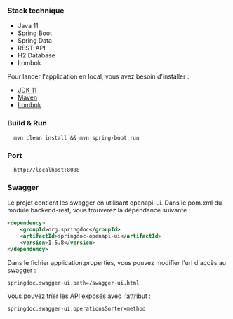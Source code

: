 ### Stack technique
 - Java 11
 - Spring Boot
 - Spring Data
 - REST-API
 - H2 Database
 - Lombok

Pour lancer l'application en local, vous avez besoin d'installer :

- [JDK 11](https://www.oracle.com/java/technologies/javase-jdk11-downloads.html)
- [Maven](https://maven.apache.org)
- [Lombok](https://projectlombok.org/)

### Build & Run 

```
  mvn clean install && mvn spring-boot:run
```
  
### Port
```
  http://localhost:8088
```

### Swagger

Le projet contient les swagger en utilisant openapi-ui. Dans le pom.xml du module backend-rest, vous trouverez la dépendance suivante :
```xml
<dependency>
	<groupId>org.springdoc</groupId>
	<artifactId>springdoc-openapi-ui</artifactId>
	<version>1.5.8</version>
</dependency>
```

Dans le fichier application.properties, vous pouvez modifier l'url d'accès au swagger :
```
springdoc.swagger-ui.path=/swagger-ui.html
```

Vous pouvez trier les API exposés avec l'attribut :
```
springdoc.swagger-ui.operationsSorter=method
